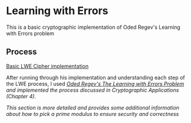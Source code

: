 # Learning with Errors 

This is a basic cryptographic implementation of Oded Regev's Learning with Errors problem

## Process
[Basic LWE Cipher implementation](https://asecuritysite.com/encryption/lwe2)

After running through his implementation and understanding each step of the LWE process,
I used [<i>Oded Regev's The Learning with Errors Problem<i>](https://cims.nyu.edu/~regev/papers/lwesurvey.pdf) and implemented the process
discussed in Cryptographic Applications (Chapter 4).

This section is more detailed and provides some additional information about how to pick 
a prime modulus to ensure security and correctness
